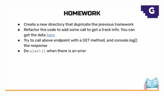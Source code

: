 ![alt text](https://github.com/ciaranrdnr/generasi-gigih/blob/master/homework/session2/homework.JPG)
